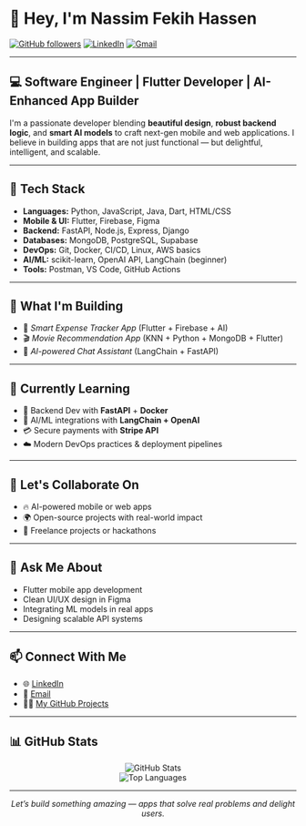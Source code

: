 # 👋 Hey, I'm Nassim Fekih Hassen

[![GitHub followers](https://img.shields.io/github/followers/Nassim-FH?style=social)](https://github.com/Nassim-FH)
[![LinkedIn](https://img.shields.io/badge/LinkedIn-Nassim%20Fekih%20Hassen-blue?logo=linkedin)](https://linkedin.com/in/nassim-fekih-hassen)
[![Gmail](https://img.shields.io/badge/Email-nassimfekihhassen7%40gmail.com-red?logo=gmail)](mailto:nassimfekihhassen7@gmail.com)

---

## 💻 Software Engineer | Flutter Developer | AI-Enhanced App Builder

I'm a passionate developer blending **beautiful design**, **robust backend logic**, and **smart AI models** to craft next-gen mobile and web applications. I believe in building apps that are not just functional — but delightful, intelligent, and scalable.

---

## 🔧 Tech Stack

- **Languages:** Python, JavaScript, Java, Dart, HTML/CSS
- **Mobile & UI:** Flutter, Firebase, Figma
- **Backend:** FastAPI, Node.js, Express, Django
- **Databases:** MongoDB, PostgreSQL, Supabase
- **DevOps:** Git, Docker, CI/CD, Linux, AWS basics
- **AI/ML:** scikit-learn, OpenAI API, LangChain (beginner)
- **Tools:** Postman, VS Code, GitHub Actions

---

## 🚀 What I'm Building

- 📱 *Smart Expense Tracker App* (Flutter + Firebase + AI)
- 🎬 *Movie Recommendation App* (KNN + Python + MongoDB + Flutter)
- 🤖 *AI-powered Chat Assistant* (LangChain + FastAPI)

---

## 🌱 Currently Learning

- 🔧 Backend Dev with **FastAPI** + **Docker**
- 🧠 AI/ML integrations with **LangChain + OpenAI**
- 💳 Secure payments with **Stripe API**
- ☁️ Modern DevOps practices & deployment pipelines

---

## 🤝 Let's Collaborate On

- 🔥 AI-powered mobile or web apps
- 🌍 Open-source projects with real-world impact
- 🏁 Freelance projects or hackathons

---

## 💬 Ask Me About

- Flutter mobile app development
- Clean UI/UX design in Figma
- Integrating ML models in real apps
- Designing scalable API systems

---

## 📫 Connect With Me

- 🌐 [LinkedIn](https://linkedin.com/in/nassim-FH)
- 📧 [Email](mailto:nassimfekihhassen7@gmail.com)
- 🧑‍💻 [My GitHub Projects](https://github.com/Nassim-FH)

---

## 📊 GitHub Stats

<p align="center">
  <img src="https://github-readme-stats.vercel.app/api?username=Nassim-FH&show_icons=true&theme=radical" alt="GitHub Stats" />
  <br/>
  <img src="https://github-readme-stats.vercel.app/api/top-langs/?username=Nassim-FH&layout=compact&theme=radical" alt="Top Languages" />
</p>

---



<p align="center">
  <i>Let’s build something amazing — apps that solve real problems and delight users.</i>
</p>
